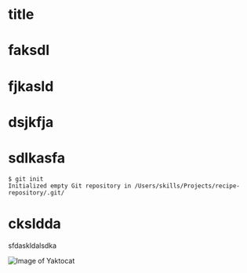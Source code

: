 # title
# faksdl
# fjkasld
# dsjkfja
# sdlkasfa
```
$ git init
Initialized empty Git repository in /Users/skills/Projects/recipe-repository/.git/
```
# cksldda
sfdaskldalsdka

![Image of Yaktocat](https://octodex.github.com/images/yaktocat.png)
